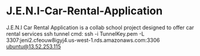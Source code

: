 # J.E.N.I-Car-Rental-Application
J.E.N.I Car Rental Application is a collab school project designed to offer car rental services
ssh tunnel cmd: ssh -i TunnelKey.pem -L 3307:jeni2.cfeouw8igyj4.us-west-1.rds.amazonaws.com:3306 ubuntu@13.52.253.115
